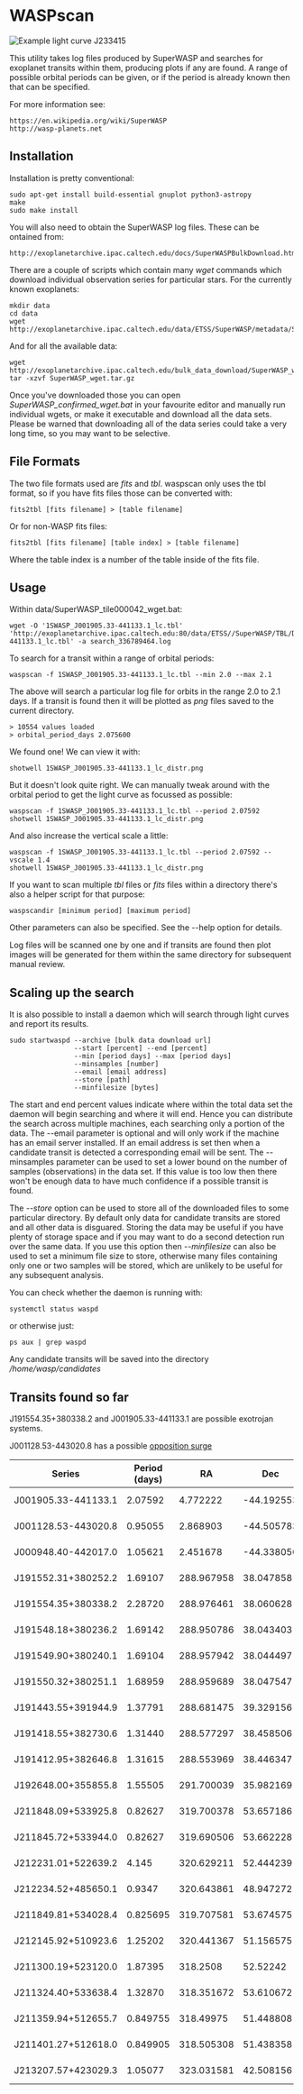 WASPscan
========
![Example light curve J233415](images/J233415.png)

This utility takes log files produced by SuperWASP and searches for exoplanet transits within them, producing plots if any are found. A range of possible orbital periods can be given, or if the period is already known then that can be specified.

For more information see:

    https://en.wikipedia.org/wiki/SuperWASP
    http://wasp-planets.net

Installation
------------
Installation is pretty conventional:

    sudo apt-get install build-essential gnuplot python3-astropy
    make
    sudo make install

You will also need to obtain the SuperWASP log files. These can be ontained from:

    http://exoplanetarchive.ipac.caltech.edu/docs/SuperWASPBulkDownload.html

There are a couple of scripts which contain many *wget* commands which download individual observation series for particular stars. For the currently known exoplanets:

    mkdir data
    cd data
    wget http://exoplanetarchive.ipac.caltech.edu/data/ETSS/SuperWASP/metadata/SuperWASP_confirmed_wget.bat

And for all the available data:

    wget http://exoplanetarchive.ipac.caltech.edu/bulk_data_download/SuperWASP_wget.tar.gz
    tar -xzvf SuperWASP_wget.tar.gz

Once you've downloaded those you can open *SuperWASP_confirmed_wget.bat* in your favourite editor and manually run individual wgets, or make it executable and download all the data sets. Please be warned that downloading all of the data series could take a very long time, so you may want to be selective.

File Formats
------------
The two file formats used are *fits* and *tbl*. waspscan only uses the tbl format, so if you have fits files those can be converted with:

    fits2tbl [fits filename] > [table filename]

Or for non-WASP fits files:

    fits2tbl [fits filename] [table index] > [table filename]

Where the table index is a number of the table inside of the fits file.

Usage
-----
Within data/SuperWASP_tile000042_wget.bat:

    wget -O '1SWASP_J001905.33-441133.1_lc.tbl' 'http://exoplanetarchive.ipac.caltech.edu:80/data/ETSS//SuperWASP/TBL/DR1/tile000042/1SWASP_J001905.33-441133.1_lc.tbl' -a search_336789464.log

To search for a transit within a range of orbital periods:

    waspscan -f 1SWASP_J001905.33-441133.1_lc.tbl --min 2.0 --max 2.1

The above will search a particular log file for orbits in the range 2.0 to 2.1 days. If a transit is found then it will be plotted as *png* files saved to the current directory.

    > 10554 values loaded
    > orbital_period_days 2.075600

We found one! We can view it with:

    shotwell 1SWASP_J001905.33-441133.1_lc_distr.png

But it doesn't look quite right. We can manually tweak around with the orbital period to get the light curve as focussed as possible:

    waspscan -f 1SWASP_J001905.33-441133.1_lc.tbl --period 2.07592
    shotwell 1SWASP_J001905.33-441133.1_lc_distr.png

And also increase the vertical scale a little:

    waspscan -f 1SWASP_J001905.33-441133.1_lc.tbl --period 2.07592 --vscale 1.4
    shotwell 1SWASP_J001905.33-441133.1_lc_distr.png

If you want to scan multiple *tbl* files or *fits* files within a directory there's also a helper script for that purpose:

    waspscandir [minimum period] [maximum period]

Other parameters can also be specified. See the --help option for details.

Log files will be scanned one by one and if transits are found then plot images will be generated for them within the same directory for subsequent manual review.

Scaling up the search
---------------------
It is also possible to install a daemon which will search through light curves and report its results.

    sudo startwaspd --archive [bulk data download url]
                    --start [percent] --end [percent]
                    --min [period days] --max [period days]
                    --minsamples [number]
                    --email [email address]
                    --store [path]
                    --minfilesize [bytes]

The start and end percent values indicate where within the total data set the daemon will begin searching and where it will end. Hence you can distribute the search across multiple machines, each searching only a portion of the data. The --email parameter is optional and will only work if the machine has an email server installed. If an email address is set then when a candidate transit is detected a corresponding email will be sent. The --minsamples parameter can be used to set a lower bound on the number of samples (observations) in the data set. If this value is too low then there won't be enough data to have much confidence if a possible transit is found.

The *--store* option can be used to store all of the downloaded files to some particular directory. By default only data for candidate transits are stored and all other data is disguared. Storing the data may be useful if you have plenty of storage space and if you may want to do a second detection run over the same data. If you use this option then *--minfilesize* can also be used to set a minimum file size to store, otherwise many files containing only one or two samples will be stored, which are unlikely to be useful for any subsequent analysis.

You can check whether the daemon is running with:

    systemctl status waspd

or otherwise just:

    ps aux | grep waspd

Any candidate transits will be saved into the directory */home/wasp/candidates*

Transits found so far
---------------------

J191554.35+380338.2 and J001905.33-441133.1 are possible exotrojan systems.

J001128.53-443020.8 has a possible [opposition surge](https://en.wikipedia.org/wiki/Opposition_surge)

| Series              | Period (days) | RA         | Dec        | Date       |
|---------------------|---------------|------------|------------|------------|
| J001905.33-441133.1 |  2.07592      |   4.772222 | -44.192553 | 2016-03-06 |
| J001128.53-443020.8 |  0.95055      |   2.868903 | -44.505783 | 2016-03-06 |
| J000948.40-442017.0 |  1.05621      |   2.451678 | -44.338056 | 2016-03-01 |
| J191552.31+380252.2 |  1.69107      | 288.967958 |  38.047858 | 2016-01-15 |
| J191554.35+380338.2 |  2.28720      | 288.976461 |  38.060628 | 2016-01-15 |
| J191548.18+380236.2 |  1.69142      | 288.950786 |  38.043403 | 2016-01-03 |
| J191549.90+380240.1 |  1.69104      | 288.957942 |  38.044497 | 2016-01-03 |
| J191550.32+380251.1 |  1.68959      | 288.959689 |  38.047547 | 2016-01-03 |
| J191443.55+391944.9 |  1.37791      | 288.681475 |  39.329156 | 2016-01-01 |
| J191418.55+382730.6 |  1.31440      | 288.577297 |  38.458506 | 2015-12-31 |
| J191412.95+382646.8 |  1.31615      | 288.553969 |  38.446347 | 2015-12-31 |
| J192648.00+355855.8 |  1.55505      | 291.700039 |  35.982169 | 2015-12-26 |
| J211848.09+533925.8 |  0.82627      | 319.700378 |  53.657186 | 2015-05-16 |
| J211845.72+533944.0 |  0.82627      | 319.690506 |  53.662228 | 2015-05-16 |
| J212231.01+522639.2 |  4.145        | 320.629211 |  52.444239 | 2015-05-16 |
| J212234.52+485650.1 |  0.9347       | 320.643861 |  48.947272 | 2015-05-16 |
| J211849.81+534028.4 |  0.825695     | 319.707581 |  53.674575 | 2015-05-16 |
| J212145.92+510923.6 |  1.25202      | 320.441367 |  51.156575 | 2015-05-16 |
| J211300.19+523120.0 |  1.87395      | 318.2508   |  52.52242  | 2015-05-10 |
| J211324.40+533638.4 |  1.32870      | 318.351672 |  53.610672 | 2015-05-10 |
| J211359.94+512655.7 |  0.849755     | 318.49975  |  51.448808 | 2015-05-10 |
| J211401.27+512618.0 |  0.849905     | 318.505308 |  51.438358 | 2015-05-10 |
| J213207.57+423029.3 |  1.05077      | 323.031581 |  42.508156 | 2015-05-10 |
